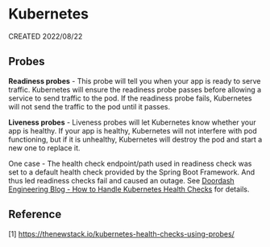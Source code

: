 # Kubernetes

CREATED 2022/08/22

## Probes

**Readiness probes** - This probe will tell you when your app is ready to serve traffic. Kubernetes will ensure the readiness probe passes before allowing a service to send traffic to the pod. If the readiness probe fails, Kubernetes will not send the traffic to the pod until it passes.

**Liveness probes** - Liveness probes will let Kubernetes know whether your app is healthy. If your app is healthy, Kubernetes will not interfere with pod functioning, but if it is unhealthy, Kubernetes will destroy the pod and start a new one to replace it.

One case - The health check endpoint/path used in readiness check was set to a default health check provided by the Spring Boot Framework. And thus led readiness checks fail and caused an outage. See [Doordash Engineering Blog - How to Handle Kubernetes Health Checks](https://doordash.engineering/2022/08/09/how-to-handle-kubernetes-health-checks/) for details.

## Reference

[1] <https://thenewstack.io/kubernetes-health-checks-using-probes/>
